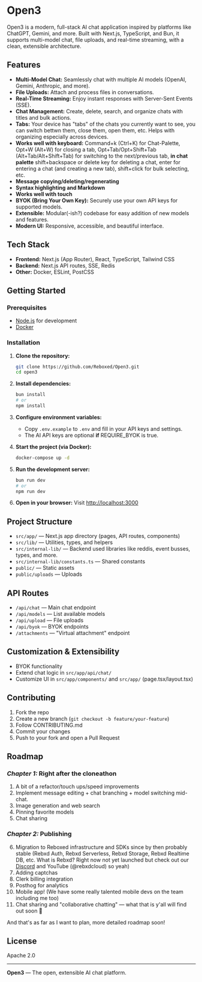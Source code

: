 # Open3

Open3 is a modern, full-stack AI chat application inspired by platforms like ChatGPT, Gemini, and more. Built with Next.js, TypeScript, and Bun, it supports multi-model chat, file uploads, and real-time streaming, with a clean, extensible architecture.

## Features

- **Multi-Model Chat:** Seamlessly chat with multiple AI models (OpenAI, Gemini, Anthropic, and more).
- **File Uploads:** Attach and process files in conversations.
- **Real-Time Streaming:** Enjoy instant responses with Server-Sent Events (SSE).
- **Chat Management:** Create, delete, search, and organize chats with titles and bulk actions.
- **Tabs:** Your device has "tabs" of the chats you currently want to see, you can switch bettwn them, close them, open them, etc. Helps with organizing especially across devices.
- **Works well with keyboard:** Command+k (Ctrl+K) for Chat-Palette, Opt+W (Alt+W) for closing a tab, Opt+Tab/Opt+Shift+Tab (Alt+Tab/Alt+Shift+Tab) for switching to the next/previous tab, **in chat palette** shift+backspace or delete key for deleting a chat, enter for entering a chat (and creating a new tab), shift+click for bulk selecting, etc.
- **Message copying/deleting/regenerating**
- **Syntax highlighting and Markdown**
- **Works well with touch**
- **BYOK (Bring Your Own Key):** Securely use your own API keys for supported models.
- **Extensible:** Modular(-ish?) codebase for easy addition of new models and features.
- **Modern UI:** Responsive, accessible, and beautiful interface.

## Tech Stack

- **Frontend:** Next.js (App Router), React, TypeScript, Tailwind CSS
- **Backend:** Next.js API routes, SSE, Redis
- **Other:** Docker, ESLint, PostCSS

## Getting Started

### Prerequisites
- [Node.js](https://nodejs.org/en) for development
- [Docker](https://www.docker.com/)

### Installation

1. **Clone the repository:**
   ```sh
   git clone https://github.com/Reboxed/Open3.git
   cd open3
   ```
2. **Install dependencies:**
   ```sh
   bun install
   # or
   npm install
   ```

3. **Configure environment variables:**
   - Copy `.env.example` to `.env` and fill in your API keys and settings.
   - The AI API keys are optional **if** REQUIRE_BYOK is true.

4. **Start the project (via Docker):**
   ```sh
   docker-compose up -d
   ```

5. **Run the development server:**
   ```sh
   bun run dev
   # or
   npm run dev
   ```

6. **Open in your browser:**
   Visit [http://localhost:3000](http://localhost:3000)

## Project Structure

- `src/app/` — Next.js app directory (pages, API routes, components)
- `src/lib/` — Utilities, types, and helpers
- `src/internal-lib/` — Backend used libraries like reddis, event busses, types, and more.
- `src/internal-lib/constants.ts` — Shared constants
- `public/` — Static assets
- `public/uploads` — Uploads

## API Routes

- `/api/chat` — Main chat endpoint
- `/api/models` — List available models
- `/api/upload` — File uploads
- `/api/byok` — BYOK endpoints
- `/attachments` — "Virtual attachment" endpoint

## Customization & Extensibility

- BYOK functionality
- Extend chat logic in `src/app/api/chat/`
- Customize UI in `src/app/components/` and `src/app/` (page.tsx/layout.tsx)

## Contributing

1. Fork the repo
2. Create a new branch (`git checkout -b feature/your-feature`)
3. Follow CONTRIBUTING.md
4. Commit your changes
5. Push to your fork and open a Pull Request

## Roadmap

### *Chapter 1:* Right after the cloneathon
1. A bit of a refactor/touch ups/speed improvements
2. Implement message editing + chat branching + model switching mid-chat.
3. Image generation and web search
4. Pinning favorite models
5. Chat sharing
### *Chapter 2:* Publishing
6. Migration to Reboxed infrastructure and SDKs since by then probably stable (Rebxd Auth, Rebxd Serverless, Rebxd Storage, Rebxd Realtime DB, etc. What is Rebxd? Right now not yet launched but check out our [Discord](https://discord.gg/xsBn7D9n6K) and YouTube (@rebxdcloud) so yeah)
7. Adding captchas
8. Clerk billing integration
9. Posthog for analytics
10. Mobile app! (We have some really talented mobile devs on the team including me too)
11. Chat sharing and "collaborative chatting" — what that is y'all will find out soon 👀 

And that's as far as I want to plan, more detailed roadmap soon!

## License

Apache 2.0

---

**Open3** — The open, extensible AI chat platform.

